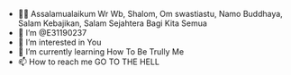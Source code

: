 - 🙏🏾 Assalamualaikum Wr Wb, 
      Shalom,
      Om swastiastu,
      Namo Buddhaya,
      Salam Kebajikan,
      Salam Sejahtera Bagi Kita Semua
- 👋 I’m @E31190237
- 👀 I’m interested in You
- 🌱 I’m currently learning How To Be Trully Me
- 📫 How to reach me GO TO THE HELL 

<!---
E31190237/E31190237 is a ✨ special ✨ repository because its `README.md` (this file) appears on your GitHub profile.
You can click the Preview link to take a look at your changes.
--->
